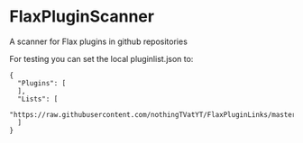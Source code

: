 # FlaxPluginScanner
A scanner for Flax plugins in github repositories

For testing you can set the local pluginlist.json to:
```
{
  "Plugins": [
  ],
  "Lists": [
    "https://raw.githubusercontent.com/nothingTVatYT/FlaxPluginLinks/master/pluginlist.json"
  ]
}
```
